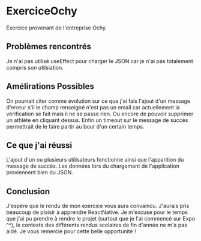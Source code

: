 # ExerciceOchy
Exercice provenant de l'entreprise Ochy.

## Problèmes rencontrés
Je n'ai pas utilisé useEffect pour charger le JSON car je n'ai pas totalement compris son utilsiation.

## Amélirations Possibles
On pourrait citer comme évolution sur ce que j'ai fais l'ajout d'un message d'erreur s'il le champ renseigné n'est pas un email car actuellement la vérification se fait mais il ne se passe rien. Ou encore de pouvoir supprimer un athlète en cliquant dessus.
Enfin un timeout sur le message de succès permettrait de le faire partir au bour d'un certain temps.

## Ce que j'ai réussi
L'ajout d'un ou plusieurs utilisateurs fonctionne ainsi que l'apparition du message de succès. Les données lors du chargement de l'application proviennent bien du JSON.

## Conclusion
J'espère que le rendu de mon exercice vous aura convaincu. J'aurais pris beaucoup de plaisir à apprendre ReactNative. Je m'excuse pour le temps que j'ai pu prendre à rendre le projet (surtout que je l'ai commencé sur Expo ^^), le contexte des différents rendus scolaires de fin d'année ne m'a pas aidé. 
Je vous remercie pour cette belle opportunité !
